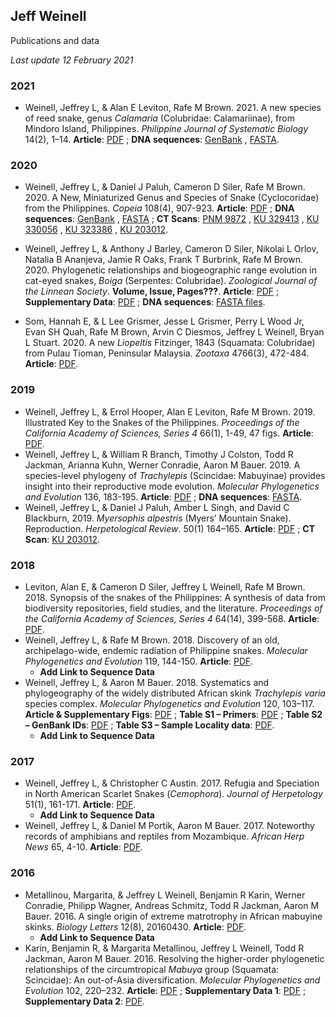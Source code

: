 ## Jeff Weinell
 Publications and data
 
 *Last update 12 February 2021*


### 2021
 - Weinell, Jeffrey L, & Alan E Leviton, Rafe M Brown. 2021. A new species of reed snake, genus *Calamaria* (Colubridae: Calamariinae), from Mindoro Island, Philippines. *Philippine Journal of Systematic Biology* 14(2), 1–14. 
**Article**: [PDF](https://github.com/JeffWeinell/publications/raw/main/papers/Weinell-et-al_2021_Calamaria-alcalai.pdf)
; **DNA sequences**: [GenBank](https://github.com/JeffWeinell/publications/raw/main/data/Weinell-et-al_2021_Calamaria-alcalai_DNA-sequences.gb)
, [FASTA](https://github.com/JeffWeinell/publications/raw/main/data/Weinell-et-al_2021_Calamaria-alcalai_DNA-sequences.fas).

### 2020
 - Weinell, Jeffrey L, & Daniel J Paluh, Cameron D Siler, Rafe M Brown. 2020. A New, Miniaturized Genus and Species of Snake (Cyclocoridae) from the Philippines. *Copeia* 108(4), 907-923.
**Article**: [PDF](https://github.com/JeffWeinell/publications/raw/main/papers/Weinell-et-al_2020_Levitonius.pdf)
; **DNA sequences**: [GenBank](https://github.com/JeffWeinell/publications/raw/main/data/Weinell-et-al_2020_Levitonius_DNA-sequences.gb)
, [FASTA](https://github.com/JeffWeinell/publications/raw/main/data/Weinell-et-al_2020_Levitonius_DNA-sequences.fas)
; **CT Scans**: [PNM 9872](https://www.morphosource.org/concern/biological_specimens/000S11368)
, [KU 329413](https://www.morphosource.org/concern/biological_specimens/000S11367)
, [KU 330056](https://www.morphosource.org/concern/biological_specimens/000S11370)
, [KU 323386](https://www.morphosource.org/concern/biological_specimens/000S11369)
, [KU 203012](https://www.morphosource.org/concern/biological_specimens/000S12650).

 - Weinell, Jeffrey L, & Anthony J Barley, Cameron D Siler, Nikolai L Orlov, Natalia B Ananjeva, Jamie R Oaks, Frank T Burbrink, Rafe M Brown. 2020. Phylogenetic relationships and biogeographic range evolution in cat-eyed snakes, *Boiga* (Serpentes: Colubridae). *Zoological Journal of the Linnean Society*. **Volume, Issue, Pages???**.
**Article**: [PDF](https://github.com/JeffWeinell/publications/raw/main/papers/Weinell-et-al-2020_Boiga-Biogeography_ZJLS_Advance-Article.pdf)
; **Supplementary Data**: [PDF](https://github.com/JeffWeinell/publications/raw/main/data/Weinell_Boiga_ZJLS_zlaa090_SupplementaryData_GENBANK_IDs_CORRECTED.pdf)
; **DNA sequences**: [FASTA files](https://github.com/JeffWeinell/Boiga).

 - Som, Hannah E, & L Lee Grismer, Jesse L Grismer, Perry L Wood Jr, Evan SH Quah, Rafe M Brown, Arvin C Diesmos, Jeffrey L Weinell, Bryan L Stuart. 2020. A new *Liopeltis* Fitzinger, 1843 (Squamata: Colubridae) from Pulau Tioman, Peninsular Malaysia. *Zootaxa* 4766(3), 472-484.
**Article**: [PDF](https://github.com/JeffWeinell/publications/raw/main/papers/Som-et-al_2020_Liopeltis-tiomanica.pdf).

### 2019
 - Weinell, Jeffrey L, & Errol Hooper, Alan E Leviton, Rafe M Brown. 2019. Illustrated Key to the Snakes of the Philippines. *Proceedings of the California Academy of Sciences, Series 4* 66(1), 1-49, 47 figs.
**Article**: [PDF](https://github.com/JeffWeinell/publications/raw/main/papers/Weinell-et-al_2019c_Illustrated-Key-to-Philippine-Snakes_Final-Version_HQ.pdf).
 - Weinell, Jeffrey L, & William R Branch, Timothy J Colston, Todd R Jackman, Arianna Kuhn, Werner Conradie, Aaron M Bauer. 2019. A species-level phylogeny of *Trachylepis* (Scincidae: Mabuyinae) provides insight into their reproductive mode evolution. *Molecular Phylogenetics and Evolution* 136, 183-195.
**Article**: [PDF](https://github.com/JeffWeinell/publications/raw/main/papers/Weinell-et-al_2019b_Trachylepis_FinalVersion.pdf)
; **DNA sequences**: [FASTA](https://github.com/JeffWeinell/publications/raw/main/data/Weinell-et-al_2019_Trachylepis_DNA-sequences.fas).
 - Weinell, Jeffrey L, & Daniel J Paluh, Amber L Singh, and David C Blackburn, 2019. *Myersophis alpestris* (Myers’ Mountain Snake). Reproduction. *Herpetological Review*. 50(1) 164–165.
**Article**: [PDF](https://github.com/JeffWeinell/publications/raw/main/papers/Weinell-et-al_2019a_Myersophis-alpestris_reproduction_HerpReview.pdf)
; **CT Scan**: [KU 203012](https://www.morphosource.org/concern/biological_specimens/000S12650).

### 2018
 - Leviton, Alan E, & Cameron D Siler, Jeffrey L Weinell, Rafe M Brown. 2018. Synopsis of the snakes of the Philippines: A synthesis of data from biodiversity repositories, field studies, and the literature. *Proceedings of the California Academy of Sciences, Series 4* 64(14), 399-568.
**Article**: [PDF](https://github.com/JeffWeinell/publications/raw/main/papers/Leviton-et-al_2018_SynopsisPhilippineSnakes.pdf).
 - Weinell, Jeffrey L, & Rafe M Brown. 2018. Discovery of an old, archipelago-wide, endemic radiation of Philippine snakes. *Molecular Phylogenetics and Evolution* 119, 144-150.
**Article**: [PDF](https://github.com/JeffWeinell/publications/raw/main/papers/Weinell-&-Brown_2018_Cyclocorinae.pdf).
   - **Add Link to Sequence Data**
 - Weinell, Jeffrey L, & Aaron M Bauer. 2018. Systematics and phylogeography of the widely distributed African skink *Trachylepis varia* species complex. *Molecular Phylogenetics and Evolution* 120, 103–117.
**Article & Supplementary Figs**: [PDF](https://github.com/JeffWeinell/publications/raw/main/papers/Weinell2018_Trachylepis-varia_MPE_Final_WithSupplementary.pdf)
; **Table S1 – Primers**: [PDF](https://github.com/JeffWeinell/publications/raw/main/data/Weinell2018_Trachylepis-varia_MPE_TableS1_primers.pdf)
; **Table S2 – GenBank IDs**: [PDF](https://github.com/JeffWeinell/publications/raw/main/data/Weinell2018_Trachylepis-varia_MPE_TableS2_genbank.pdf)
; **Table S3 – Sample Locality data**: [PDF](https://github.com/JeffWeinell/publications/raw/main/data/Weinell2018_Trachylepis-varia_MPE_TableS3_LocalityData.pdf).
   - **Add Link to Sequence Data**

### 2017
 - Weinell, Jeffrey L, & Christopher C Austin. 2017. Refugia and Speciation in North American Scarlet Snakes (*Cemophora*). *Journal of Herpetology* 51(1), 161-171.
**Article**: [PDF](https://github.com/JeffWeinell/publications/raw/main/papers/Weinell-&-Austin_2017_Cemophora.pdf).
   - **Add Link to Sequence Data**
 - Weinell, Jeffrey L, & Daniel M Portik, Aaron M Bauer. 2017. Noteworthy records of amphibians and reptiles from Mozambique. *African Herp News* 65, 4-10.
**Article**: [PDF](https://github.com/JeffWeinell/publications/raw/main/papers/Weinell-et-al_2017_MozambiqueNote.pdf).

### 2016
 - Metallinou, Margarita, & Jeffrey L Weinell, Benjamin R Karin, Werner Conradie, Philipp Wagner, Andreas Schmitz, Todd R Jackman, Aaron M Bauer. 2016. A single origin of extreme matrotrophy in African mabuyine skinks. *Biology Letters* 12(8), 20160430.
**Article**: [PDF](https://github.com/JeffWeinell/publications/raw/main/papers/Metallinou-et-al_2016.pdf).
   - **Add Link to Sequence Data**
 - Karin, Benjamin R, & Margarita Metallinou, Jeffrey L Weinell, Todd R Jackman, Aaron M Bauer. 2016. Resolving the higher-order phylogenetic relationships of the circumtropical *Mabuya* group (Squamata: Scincidae): An out-of-Asia diversification. *Molecular Phylogenetics and Evolution* 102, 220–232.
**Article**: [PDF](https://github.com/JeffWeinell/publications/raw/main/papers/Karin-et-al_2016_Mabuya-group.pdf)
; **Supplementary Data 1**: [PDF](https://github.com/JeffWeinell/publications/raw/main/data/Karin-et-al_2016_SupplementaryData1.pdf)
; **Supplementary Data 2**: [PDF](https://github.com/JeffWeinell/publications/raw/main/data/Karin-et-al_2016_SupplementaryData2.xlsx).




